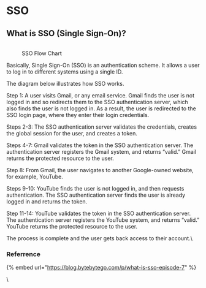 # SSO

## **What is SSO (Single Sign-On)?**

<figure><img src="https://lh7-us.googleusercontent.com/fRrh7qu7hS2Pl16v2kBhpkpEYBPR3wl4Zx6au6TZuTGhmTQ9Migau3STcAjrDwvhrZeYyLmmpMNzU-ainIpH7BDJK2G_gQsWQF_xSS97eeJpVrj4i2sgG9EvyNCVBVNFIS20vvWTQnGUXjOXqBiZnQU" alt=""><figcaption><p>SSO Flow Chart</p></figcaption></figure>

Basically, Single Sign-On (SSO) is an authentication scheme. It allows a user to log in to different systems using a single ID.

The diagram below illustrates how SSO works.

Step 1: A user visits Gmail, or any email service. Gmail finds the user is not logged in and so redirects them to the SSO authentication server, which also finds the user is not logged in. As a result, the user is redirected to the SSO login page, where they enter their login credentials.

Steps 2-3: The SSO authentication server validates the credentials, creates the global session for the user, and creates a token.

Steps 4-7: Gmail validates the token in the SSO authentication server. The authentication server registers the Gmail system, and returns “valid.” Gmail returns the protected resource to the user.

Step 8: From Gmail, the user navigates to another Google-owned website, for example, YouTube.

Steps 9-10: YouTube finds the user is not logged in, and then requests authentication. The SSO authentication server finds the user is already logged in and returns the token.

Step 11-14: YouTube validates the token in the SSO authentication server. The authentication server registers the YouTube system, and returns “valid.” YouTube returns the protected resource to the user.

The process is complete and the user gets back access to their account.\


### Referrence

{% embed url="https://blog.bytebytego.com/p/what-is-sso-episode-7" %}

\
